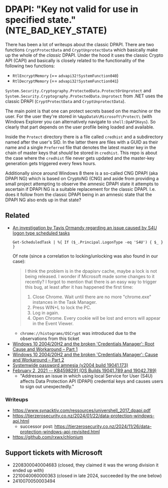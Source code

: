 # DPAPI: "Key not valid for use in specified state." (NTE_BAD_KEY_STATE)

There has been a lot of writeups about the classic DPAPI. There are two functions `CryptProtectData` and `CryptUnprotectData` which basically make up the whole of the _classic_ DPAPI. Under the hood it uses the classic Crypto API (CAPI) and basically is closely related to the functionality of the following two functions:

* `RtlEncryptMemory` (== `advapi32!SystemFunction040`)
* `RtlDecryptMemory` (== `advapi32!SystemFunction041`)

 `System.Security.Cryptography.ProtectedData.ProtectOrUnprotect` and `System.Security.Cryptography.ProtectedData.Unprotect` from .NET uses the classic DPAPI (`CryptProtectData` and `CryptUnprotectData`).

 The main point is that one can protect secrets based on the machine or the user. For the user they're stored in `%AppData%\Microsoft\Protect\` (with Windows Explorer you can alternatively navigate to `shell:DpAPIKeys`). So clearly that part depends on the user profile being loaded and available.

 Inside the `Protect` directory there is a file called `credhist` and a subdirectory named after the user's SID. In the latter there are files with a GUID as their name and a single `Preferred` file that denotes the latest master key in the chain of master keys that _should_ be stored in `credhist`. This repo is about the case where the `credhist` file never gets updated and the master-key generation gets triggered every fews hours.

Additionally since around Windows 8 there is a so-called CNG DPAPI (aka DPAPI NG) which is based on CryptoNG (CNG) and aside from providing a small project attempting to observe the amnesic DPAPI state it attempts to ascertain if DPAPI NG is a suitable replacement for the classic DPAPI. I.e. does it follow from the classic DPAPI being in an amnesic state that the DPAPI NG also ends up in that state?

## Related

* [An investigation by Tavis Ormandy regarding an issue caused by S4U logon type scheduled tasks](https://bugs.chromium.org/p/chromium/issues/detail?id=1069383#c90)  
  ```
  Get-ScheduledTask | %{ If ($_.Principal.LogonType -eq 'S4U') { $_ } }
  ```  
  Of note (since a correlation to locking/unlocking was also found in our case):  
  > I think the problem is in the dpapisrv cache, maybe a lock is not being released. I wonder if Microsoft made some changes to it recently?
  > I forgot to mention that there is an easy way to trigger this bug, at least after it has happened the first time:
  > 1. Close Chrome. Wait until there are no more "chrome.exe" instances in the Task Manager.
  > 2. Press WIN+L to lock the PC.
  > 3. Log in again.
  > 4. Open Chrome. Every cookie will be lost and errors will appear in the Event Viewer.
  * `chrome://histograms/OSCrypt` was introduced due to the observations from this ticket
* [Windows 10 2004/20H2 and the broken 'Credentials Manager': Root Cause and Workaround – Part 1](https://borncity.com/win/2020/11/09/windows-10-2004-20h2-und-der-kaputte-credentials-manager-ursache-und-workaround/)
* [Windows 10 2004/20H2 and the broken 'Credentials Manager': Cause and Workaround – Part 2](https://borncity.com/win/2020/11/10/windows-10-2004-20h2-und-der-kaputte-credentials-manager-ursache-und-workaround-teil-2/)
* [Systemwide password amnesia (v2004 build 19041.173) ](https://answers.microsoft.com/en-us/windows/forum/all/systemwide-password-amnesia-v2004-build-19041173/232381f8-e2c6-4e8a-b01c-712fceb0e39e)
* [February 2, 2021 -- KB4598291 (OS Builds 19041.789 and 19042.789)](https://support.microsoft.com/en-us/topic/february-2-2021-kb4598291-os-builds-19041-789-and-19042-789-preview-6a766199-a4f1-616e-1f5c-58bdc3ca5e3b)
  * "Addresses an issue in which using local Service for User (S4U) affects Data Protection API (DPAPI) credential keys and causes users to sign out unexpectedly."

### Writeups

* https://www.synacktiv.com/ressources/univershell_2017_dpapi.pdf
* https://tierzerosecurity.co.nz/2024/01/22/data-protection-windows-api.html
  * successor post: https://tierzerosecurity.co.nz/2024/11/26/data-protection-windows-api-revisited.html
* https://github.com/rxwx/chlonium

## Support tickets with Microsoft

* 2208300040004683 (closed, they claimed it was the wrong division it ended up with)
* 2210040060000363 (closed in late 2024, succeeded by the one below)
* 2410070050003494
